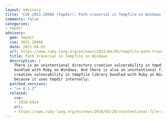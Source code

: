 ```yaml
---
layout: advisory
title: 'CVE-2021-28966 (tmpdir): Path traversal in Tempfile on Windows'
comments: false
categories:
- tmpdir
advisory:
  gem: tmpdir
  cve: 2021-28966
  date: 2021-04-05
  url: https://www.ruby-lang.org/en/news/2021/04/05/tempfile-path-traversal-on-windows-cve-2021-28966/
  title: Path traversal in Tempfile on Windows
  description: |
    There is an unintentional directory creation vulnerability in tmpdir library
    bundled with Ruby on Windows. And there is also an unintentional file
    creation vulnerability in tempfile library bundled with Ruby on Windows,
    because it uses tmpdir internally.
  patched_versions:
  - ">= 0.1.2"
  related:
    cve:
    - 2018-6914
    url:
    - https://www.ruby-lang.org/en/news/2018/03/28/unintentional-file-and-directory-creation-with-directory-traversal-cve-2018-6914/
---
```

